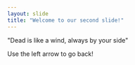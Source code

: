 ```yaml
---
layout: slide
title: "Welcome to our second slide!"
---
```

"Dead is like a wind, always by your side"

Use the left arrow to go back!
